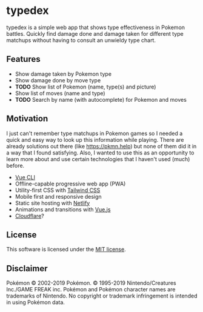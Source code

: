 # typedex

typedex is a simple web app that shows type effectiveness in Pokemon battles. Quickly find damage done and damage taken for different type matchups without having to consult an unwieldy type chart.


## Features

- Show damage taken by Pokemon type
- Show damage done by move type
- **TODO** Show list of Pokemon (name, type(s) and picture)
- Show list of moves (name and type)
- **TODO** Search by name (with autocomplete) for Pokemon and moves


## Motivation

I just can't remember type matchups in Pokemon games so I needed a quick and easy way to look up this information while playing. There are already solutions out there (like https://pkmn.help) but none of them did it in a way that I found satisfying. Also, I wanted to use this as an opportunity to learn more about and use certain technologies that I haven't used (much) before.

- [Vue CLI](https://cli.vuejs.org)
- Offline-capable progressive web app (PWA)
- Utility-first CSS with [Tailwind CSS](https://tailwindcss.com)
- Mobile first and responsive design
- Static site hosting with [Netlify](https://www.netlify.com)
- Animations and transitions with [Vue.js](https://vuejs.org)
- [Cloudflare](https://www.cloudflare.com)?


## License

This software is licensed under the [MIT license](https://github.com/te1/typedex/blob/master/LICENSE).


## Disclaimer

Pokémon © 2002-2019 Pokémon. © 1995-2019 Nintendo/Creatures Inc./GAME FREAK inc. Pokémon and Pokémon character names are trademarks of Nintendo. No copyright or trademark infringement is intended in using Pokémon data.
